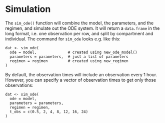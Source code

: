 # Simulation

The `sim_ode()` function will combine the model, the parameters, and the regimen, and simulate out the ODE system. It will return a `data.frame` in the long format, i.e. one observation per row, and split by compartment and individual. The command for `sim_ode` looks e.g. like this:

    dat <- sim_ode(
      ode = model,              # created using new_ode_model()
      parameters = parameters,  # just a list of parameters
      regimen = regimen         # created using new_regimen
    )

By default, the observation times will include an observation every 1 hour. However, you can specify a vector of observation times to get only those observations:

    dat <- sim_ode(
      ode = model,
      parameters = parameters,
      regimen = regimen,
      t_obs = c(0.5, 2, 4, 8, 12, 16, 24)
    )
